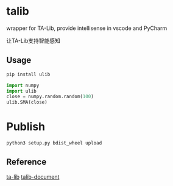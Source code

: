 # talib
wrapper for TA-Lib, provide intellisense in vscode and PyCharm

让TA-Lib支持智能感知

## Usage

```bash
pip install ulib
```

```python
import numpy
import ulib
close = numpy.random.random(100)
ulib.SMA(close)
```

# Publish

```bash
python3 setup.py bdist_wheel upload
```

## Reference

[ta-lib](https://github.com/mrjbq7/ta-lib)
[talib-document](https://github.com/HuaRongSAO/talib-document)